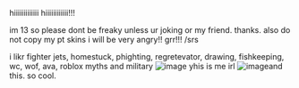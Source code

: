 hiiiiiiiiiiiii hiiiiiiiiiiii!!! 

im 13 so please dont be freaky unless ur joking or my friend. thanks. also do not copy my pt skins i will be very angry!! grr!!! /srs

i likr fighter jets, homestuck, phighting, regretevator,  drawing, fishkeeping, wc, wof, ava, roblox myths and military
![image](https://github.com/siller64/siller64/assets/174038930/e6748324-6a77-4676-9f0f-80102ca5284d) yhis is me irl  ![image](https://github.com/siller64/siller64/assets/174038930/fa27f6ef-fe45-48d6-af97-5a97abaeac9e)and this. so cool.



<!--
**siller64/siller64** is a ✨ _special_ ✨ repository because its `README.md` (this file) appears on your GitHub profile.

Here are some ideas to get you started:

- 🔭 I’m currently working on ...
- 🌱 I’m currently learning ...
- 👯 I’m looking to collaborate on ...
- 🤔 I’m looking for help with ...
- 💬 Ask me about ...
- 📫 How to reach me: ...
- 😄 Pronouns: ...
- ⚡ Fun fact: ...
-->
